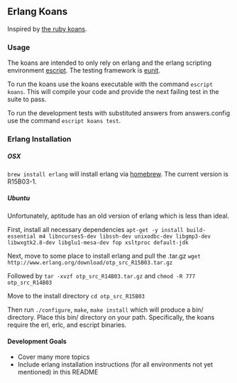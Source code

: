 ## Erlang Koans
Inspired by <a href="http://rubykoans.com/">the ruby koans</a>.

### Usage
The koans are intended to only rely on erlang and the erlang scripting environment <a href="http://www.erlang.org/doc/man/escript.html">escript</a>. The testing framework is <a href="http://www.erlang.org/doc/apps/eunit/chapter.html">eunit</a>.

To run the koans use the koans executable with the command `escript koans`. This will compile your code and provide the next failing test in the suite to pass.

To run the development tests with substituted answers from answers.config use the command `escript koans test`.

### Erlang Installation

##### OSX
`brew install erlang` will install erlang via <a href="https://github.com/mxcl/homebrew">homebrew</a>. The current version is R15B03-1. 

##### Ubuntu
Unfortunately, aptitude has an old version of erlang which is less than ideal.

First, install all necessary dependencies `apt-get -y install build-essential m4 libncurses5-dev libssh-dev unixodbc-dev libgmp3-dev libwxgtk2.8-dev libglu1-mesa-dev fop xsltproc default-jdk`

Next, move to some place to install erlang and pull the .tar.gz `wget http://www.erlang.org/download/otp_src_R15B03.tar.gz`

Followed by `tar -xvzf otp_src_R14B03.tar.gz` and `chmod -R 777 otp_src_R14B03`

Move to the install directory `cd otp_src_R15B03`

Then run `./configure`, `make`, `make install` which will produce a bin/ directory. Place this bin/ directory on your path. Specifically, the koans require the erl, erlc, and escript binaries.

#### Development Goals
- Cover many more topics
- Include erlang installation instructions (for all environments not yet mentioned) in this README
